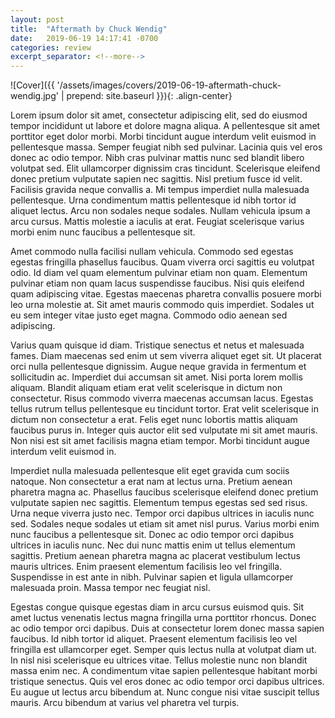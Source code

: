 ```yaml
---
layout: post
title:  "Aftermath by Chuck Wendig"
date:   2019-06-19 14:17:41 -0700
categories: review
excerpt_separator: <!--more-->
---
```


![Cover]({{ '/assets/images/covers/2019-06-19-aftermath-chuck-wendig.jpg' | prepend: site.baseurl }}){: .align-center}

Lorem ipsum dolor sit amet, consectetur adipiscing elit, sed do eiusmod tempor incididunt ut labore et dolore magna aliqua. A pellentesque sit amet porttitor eget dolor morbi. Morbi tincidunt augue interdum velit euismod in pellentesque massa. Semper feugiat nibh sed pulvinar. Lacinia quis vel eros donec ac odio tempor. Nibh cras pulvinar mattis nunc sed blandit libero volutpat sed. Elit ullamcorper dignissim cras tincidunt. Scelerisque eleifend donec pretium vulputate sapien nec sagittis. Nisl pretium fusce id velit. Facilisis gravida neque convallis a. Mi tempus imperdiet nulla malesuada pellentesque. Urna condimentum mattis pellentesque id nibh tortor id aliquet lectus. Arcu non sodales neque sodales. Nullam vehicula ipsum a arcu cursus. Mattis molestie a iaculis at erat. Feugiat scelerisque varius morbi enim nunc faucibus a pellentesque sit.

<!--more-->

Amet commodo nulla facilisi nullam vehicula. Commodo sed egestas egestas fringilla phasellus faucibus. Quam viverra orci sagittis eu volutpat odio. Id diam vel quam elementum pulvinar etiam non quam. Elementum pulvinar etiam non quam lacus suspendisse faucibus. Nisi quis eleifend quam adipiscing vitae. Egestas maecenas pharetra convallis posuere morbi leo urna molestie at. Sit amet mauris commodo quis imperdiet. Sodales ut eu sem integer vitae justo eget magna. Commodo odio aenean sed adipiscing.

Varius quam quisque id diam. Tristique senectus et netus et malesuada fames. Diam maecenas sed enim ut sem viverra aliquet eget sit. Ut placerat orci nulla pellentesque dignissim. Augue neque gravida in fermentum et sollicitudin ac. Imperdiet dui accumsan sit amet. Nisi porta lorem mollis aliquam. Blandit aliquam etiam erat velit scelerisque in dictum non consectetur. Risus commodo viverra maecenas accumsan lacus. Egestas tellus rutrum tellus pellentesque eu tincidunt tortor. Erat velit scelerisque in dictum non consectetur a erat. Felis eget nunc lobortis mattis aliquam faucibus purus in. Integer quis auctor elit sed vulputate mi sit amet mauris. Non nisi est sit amet facilisis magna etiam tempor. Morbi tincidunt augue interdum velit euismod in.

Imperdiet nulla malesuada pellentesque elit eget gravida cum sociis natoque. Non consectetur a erat nam at lectus urna. Pretium aenean pharetra magna ac. Phasellus faucibus scelerisque eleifend donec pretium vulputate sapien nec sagittis. Elementum tempus egestas sed sed risus. Urna neque viverra justo nec. Tempor orci dapibus ultrices in iaculis nunc sed. Sodales neque sodales ut etiam sit amet nisl purus. Varius morbi enim nunc faucibus a pellentesque sit. Donec ac odio tempor orci dapibus ultrices in iaculis nunc. Nec dui nunc mattis enim ut tellus elementum sagittis. Pretium aenean pharetra magna ac placerat vestibulum lectus mauris ultrices. Enim praesent elementum facilisis leo vel fringilla. Suspendisse in est ante in nibh. Pulvinar sapien et ligula ullamcorper malesuada proin. Massa tempor nec feugiat nisl.

Egestas congue quisque egestas diam in arcu cursus euismod quis. Sit amet luctus venenatis lectus magna fringilla urna porttitor rhoncus. Donec ac odio tempor orci dapibus. Duis at consectetur lorem donec massa sapien faucibus. Id nibh tortor id aliquet. Praesent elementum facilisis leo vel fringilla est ullamcorper eget. Semper quis lectus nulla at volutpat diam ut. In nisl nisi scelerisque eu ultrices vitae. Tellus molestie nunc non blandit massa enim nec. A condimentum vitae sapien pellentesque habitant morbi tristique senectus. Quis vel eros donec ac odio tempor orci dapibus ultrices. Eu augue ut lectus arcu bibendum at. Nunc congue nisi vitae suscipit tellus mauris. Arcu bibendum at varius vel pharetra vel turpis.
